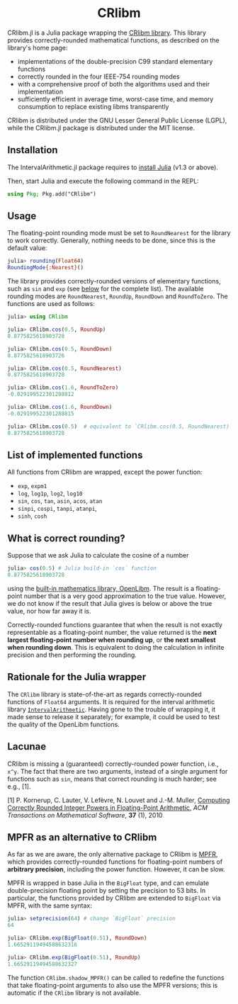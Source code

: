 <h1 align="center">
CRlibm
</h1>

CRlibm.jl is a Julia package wrapping the [CRlibm library](http://lipforge.ens-lyon.fr/www/crlibm/). This library provides correctly-rounded mathematical functions, as described on the library's home page:
- implementations of the double-precision C99 standard elementary functions
- correctly rounded in the four IEEE-754 rounding modes
- with a comprehensive proof of both the algorithms used and their implementation
- sufficiently efficient in average time, worst-case time, and memory consumption to replace existing libms transparently

CRlibm is distributed under the GNU Lesser General Public License (LGPL), while the CRlibm.jl package is distributed under the MIT license.

## Installation

The IntervalArithmetic.jl package requires to [install Julia](https://julialang.org/downloads/) (v1.3 or above).

Then, start Julia and execute the following command in the REPL:

```julia
using Pkg; Pkg.add("CRlibm")
```

## Usage

The floating-point rounding mode must be set to `RoundNearest` for the library to work correctly. Generally, nothing needs to be done, since this is the default value:

```julia
julia> rounding(Float64)
RoundingMode{:Nearest}()
```

The library provides correctly-rounded versions of elementary functions, such as `sin` and `exp` (see [below](#list-of-implemented-functions) for the complete list). The available rounding modes are `RoundNearest`, `RoundUp`, `RoundDown` and `RoundToZero`. The functions are used as follows:

```julia
julia> using CRlibm

julia> CRlibm.cos(0.5, RoundUp)
0.8775825618903728

julia> CRlibm.cos(0.5, RoundDown)
0.8775825618903726

julia> CRlibm.cos(0.5, RoundNearest)
0.8775825618903728

julia> CRlibm.cos(1.6, RoundToZero)
-0.029199522301288812

julia> CRlibm.cos(1.6, RoundDown)
-0.029199522301288815

julia> CRlibm.cos(0.5)  # equivalent to `CRlibm.cos(0.5, RoundNearest)`
0.8775825618903728
```

## List of implemented functions

All functions from CRlibm are wrapped, except the power function:
- `exp`, `expm1`
- `log`, `log1p`, `log2`, `log10`
- `sin`, `cos`, `tan`, `asin`, `acos`, `atan`
- `sinpi`, `cospi`, `tanpi`, `atanpi`,
- `sinh`, `cosh`

## What is correct rounding?

Suppose that we ask Julia to calculate the cosine of a number

```julia
julia> cos(0.5) # Julia build-in `cos` function
0.8775825618903728
```

using the [built-in mathematics library, OpenLibm](https://github.com/JuliaLang/openlibm). The result is a floating-point number that is a very good approximation to the true value. However, we do not know if the result that Julia gives is below or above the true value, nor how far away it is.

Correctly-rounded functions guarantee that when the result is not exactly representable as a floating-point number, the value returned is the **next largest floating-point number when rounding up**, or **the next smallest when rounding down**. This is equivalent to doing the calculation in infinite precision and then performing the rounding.

## Rationale for the Julia wrapper

The `CRlibm` library is state-of-the-art as regards correctly-rounded functions of `Float64` arguments. It is required for the interval arithmetic library [`IntervalArithmetic`](https://github.com/JuliaIntervals/IntervalArithmetic.jl). Having gone to the trouble of wrapping it, it made sense to release it separately; for example, it could be used to test the quality of the OpenLibm functions.

## Lacunae

CRlibm is missing a (guaranteed) correctly-rounded power function, i.e., `x^y`. The fact that there are two arguments, instead of a single argument for functions such as `sin`, means that correct rounding is much harder; see e.g., [1].

[1] P. Kornerup, C. Lauter, V. Lefèvre, N. Louvet and J.-M. Muller, [Computing Correctly Rounded Integer Powers in Floating-Point Arithmetic](http://perso.ens-lyon.fr/jean-michel.muller/p1-Kornerup.pdf), *ACM Transactions on Mathematical Software*, **37** (1), 2010

## MPFR as an alternative to CRlibm

As far as we are aware, the only alternative package to CRlibm is [MPFR](http://www.mpfr.org/), which provides correctly-rounded functions for
floating-point numbers of **arbitrary precision**, including the power function. However, it can be slow.

MPFR is wrapped in base Julia in the `BigFloat` type, and can emulate double-precision floating point by setting the precision to 53 bits. In particular, the functions provided by CRlibm are extended to `BigFloat` via MPFR, with the same syntax:

```julia
julia> setprecision(64) # change `BigFloat` precision
64

julia> CRlibm.exp(BigFloat(0.51), RoundDown)
1.66529119494588632316

julia> CRlibm.exp(BigFloat(0.51), RoundUp)
1.66529119494588632327
```

The function `CRlibm.shadow_MPFR()` can be called to redefine the functions that take floating-point arguments to also use the MPFR versions; this is automatic if the `CRlibm` library is not available.
